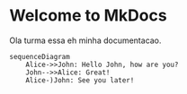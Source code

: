 # Welcome to MkDocs

Ola turma essa eh minha documentacao.

```mermaid
sequenceDiagram
    Alice->>John: Hello John, how are you?
    John-->>Alice: Great!
    Alice-)John: See you later!
```